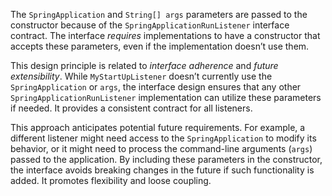 The `SpringApplication` and `String[] args` parameters are passed to the constructor because of the `SpringApplicationRunListener` interface contract.  The interface *requires* implementations to have a constructor that accepts these parameters, even if the implementation doesn’t use them.

This design principle is related to *interface adherence* and *future extensibility*.  While `MyStartUpListener` doesn’t currently use the `SpringApplication` or `args`, the interface design ensures that any other `SpringApplicationRunListener` implementation can utilize these parameters if needed. It provides a consistent contract for all listeners.

This approach anticipates potential future requirements. For example, a different listener might need access to the `SpringApplication` to modify its behavior, or it might need to process the command-line arguments (`args`) passed to the application. By including these parameters in the constructor, the interface avoids breaking changes in the future if such functionality is added. It promotes flexibility and loose coupling.